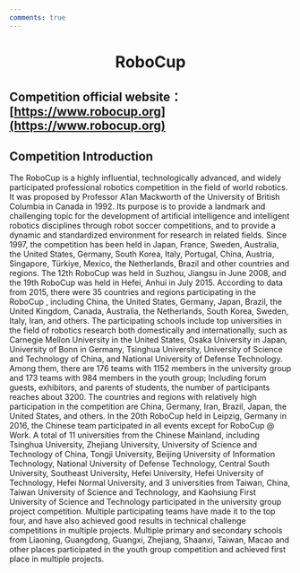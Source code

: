 ```yaml
---
comments: true
---
```


# <center>RoboCup</center>

## Competition official website：[https://www.robocup.org](https://www.robocup.org)

## Competition Introduction

The RoboCup is a highly influential, technologically advanced, and widely participated professional robotics competition in the field of world robotics. It was proposed by Professor A1an Mackworth of the University of British Columbia in Canada in 1992. Its purpose is to provide a landmark and challenging topic for the development of artificial intelligence and intelligent robotics disciplines through robot soccer competitions, and to provide a dynamic and standardized environment for research in related fields. Since 1997, the competition has been held in Japan, France, Sweden, Australia, the United States, Germany, South Korea, Italy, Portugal, China, Austria, Singapore, Türkiye, Mexico, the Netherlands, Brazil and other countries and regions. The 12th RoboCup  was held in Suzhou, Jiangsu in June 2008, and the 19th RoboCup was held in Hefei, Anhui in July 2015. According to data from 2015, there were 35 countries and regions participating in the RoboCup , including China, the United States, Germany, Japan, Brazil, the United Kingdom, Canada, Australia, the Netherlands, South Korea, Sweden, Italy, Iran, and others. The participating schools include top universities in the field of robotics research both domestically and internationally, such as Carnegie Mellon University in the United States, Osaka University in Japan, University of Bonn in Germany, Tsinghua University, University of Science and Technology of China, and National University of Defense Technology. Among them, there are 176 teams with 1152 members in the university group and 173 teams with 984 members in the youth group; Including forum guests, exhibitors, and parents of students, the number of participants reaches about 3200. The countries and regions with relatively high participation in the competition are China, Germany, Iran, Brazil, Japan, the United States, and others. In the 20th RoboCup held in Leipzig, Germany in 2016, the Chinese team participated in all events except for RoboCup @ Work. A total of 11 universities from the Chinese Mainland, including Tsinghua University, Zhejiang University, University of Science and Technology of China, Tongji University, Beijing University of Information Technology, National University of Defense Technology, Central South University, Southeast University, Hefei University, Hefei University of Technology, Hefei Normal University, and 3 universities from Taiwan, China, Taiwan University of Science and Technology, and Kaohsiung First University of Science and Technology participated in the university group project competition. Multiple participating teams have made it to the top four, and have also achieved good results in technical challenge competitions in multiple projects. Multiple primary and secondary schools from Liaoning, Guangdong, Guangxi, Zhejiang, Shaanxi, Taiwan, Macao and other places participated in the youth group competition and achieved first place in multiple projects.
